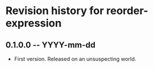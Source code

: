 # Revision history for reorder-expression

## 0.1.0.0 -- YYYY-mm-dd

* First version. Released on an unsuspecting world.
